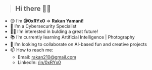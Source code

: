 > ## Hi there 👋🏻 

* 😊 I’m **@0xRYx0** => **Rakan Yamani!** 
* 👾 I’m a Cybersecurity Specialist
* 👍🏻 I’m interested in bulding a great future! 
* 📚 I’m currently learning Artificial Intelligence | Photography  
* 💞️ I’m looking to collaborate on AI-based fun and creative projects 
* 📫 How to reach me: 
  * Email: rakan210@gmail.com
  * LinkedIn: [/in/0xRYx0](https://www.linkedin.com/in/0xryx0/)
